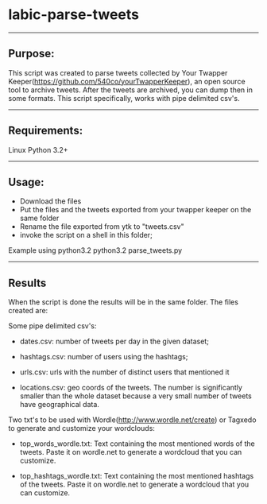 labic-parse-tweets
==================

------------------
Purpose:
------------------
This script was created to parse tweets collected by Your Twapper Keeper(https://github.com/540co/yourTwapperKeeper), an open source tool to archive tweets.
After the tweets are archived, you can dump then in some formats. This script specifically, works with pipe delimited csv's.

------------------
Requirements:
------------------
Linux
Python 3.2+

------------------
Usage:
------------------
* Download the files
* Put the files and the tweets exported from your twapper keeper on the same folder
* Rename the file exported from ytk to "tweets.csv"
* invoke the script on a shell in this folder;

Example using python3.2
python3.2 parse_tweets.py

------------------
Results
------------------
When the script is done the results will be in the same folder. The files created are:

Some pipe delimited csv's:

* dates.csv:		number of tweets per day in the given dataset;

* hashtags.csv: 	number of users using the hashtags;

* urls.csv: 		urls with the number of distinct users that mentioned it

* locations.csv: 	geo coords of the tweets. The number is significantly smaller than the whole dataset because a very small number of tweets have geographical data.

Two txt's to be used with Wordle(http://www.wordle.net/create) or Tagxedo to generate and customize your wordclouds:

* top_words_wordle.txt: Text containing the most mentioned words of the tweets. Paste it on wordle.net to generate a wordcloud that you can customize.

* top_hashtags_wordle.txt: Text containing the most mentioned hashtags of the tweets. Paste it on wordle.net to generate a wordcloud that you can customize.





